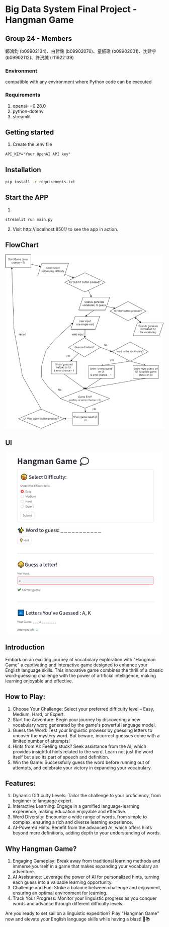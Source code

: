 # Big Data System Final Project - Hangman Game
## Group 24 - Members
鄭鴻鈞 (b09902134)、白哲銘 (b09902076)、童嬿瑜 (b09902031)、沈建宇
(b09902112)、許洸誠 (r11922139)

### Environment
compatible with any environment where Python code can be executed

### Requirements
1. openai==0.28.0
2. python-dotenv
3. streamlit

## Getting started
1. Create the .env file
``` 
API_KEY="Your OpenAI API key" 
```
## Installation

```bash
pip install -r requirements.txt
```

## Start the APP
1. 
```bash
streamlit run main.py
```
2. Visit http://localhost:8501/ to see the app in action. 

## FlowChart
![image](https://github.com/YenYu-Tung/BDS_final_project/blob/main/images/flowChart.png)

## UI
![image](https://github.com/YenYu-Tung/BDS_final_project/blob/main/images/UI.png)

## Introduction
Embark on an exciting journey of vocabulary exploration with "Hangman Game" a captivating and interactive game designed to enhance your English language skills. This innovative game combines the thrill of a classic word-guessing challenge with the power of artificial intelligence, making learning enjoyable and effective. 

## How to Play:
1. Choose Your Challenge: Select your preferred difficulty level – Easy, Medium, Hard, or Expert.
2. Start the Adventure: Begin your journey by discovering a new vocabulary word generated by the game's powerful language model.
3. Guess the Word: Test your linguistic prowess by guessing letters to uncover the mystery word. But beware, incorrect guesses come with a limited number of attempts!
4. Hints from AI: Feeling stuck? Seek assistance from the AI, which provides insightful hints related to the word. Learn not just the word itself but also its part of speech and definition.
5. Win the Game: Successfully guess the word before running out of attempts, and celebrate your victory in expanding your vocabulary.

## Features:
1. Dynamic Difficulty Levels: Tailor the challenge to your proficiency, from beginner to language expert.
2. Interactive Learning: Engage in a gamified language-learning experience, making education enjoyable and effective.
3. Word Diversity: Encounter a wide range of words, from simple to complex, ensuring a rich and diverse learning experience.
4. AI-Powered Hints: Benefit from the advanced AI, which offers hints beyond mere definitions, adding depth to your understanding of words.

## Why Hangman Game?
1. Engaging Gameplay: Break away from traditional learning methods and immerse yourself in a game that makes expanding your vocabulary an adventure.
2. AI Assistance: Leverage the power of AI for personalized hints, turning each guess into a valuable learning opportunity.
3. Challenge and Fun: Strike a balance between challenge and enjoyment, ensuring an optimal environment for learning.
4. Track Your Progress: Monitor your linguistic progress as you conquer words and advance through different difficulty levels.

Are you ready to set sail on a linguistic expedition? Play "Hangman Game" now and elevate your English language skills while having a blast! 🚀📚